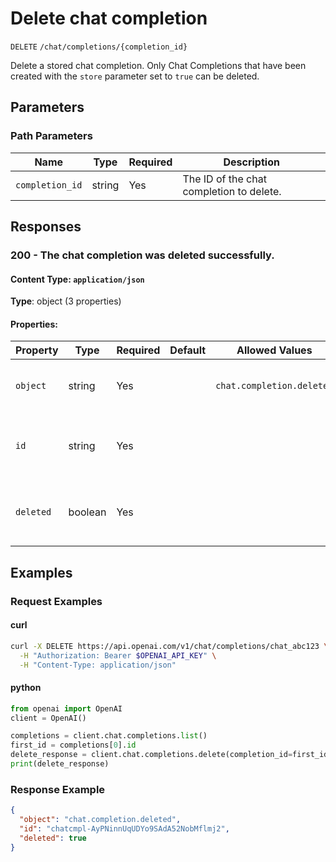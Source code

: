 # Delete chat completion

`DELETE` `/chat/completions/{completion_id}`

Delete a stored chat completion. Only Chat Completions that have been
created with the `store` parameter set to `true` can be deleted.


## Parameters

### Path Parameters

| Name | Type | Required | Description |
| ---- | ---- | -------- | ----------- |
| `completion_id` | string | Yes | The ID of the chat completion to delete. |

## Responses

### 200 - The chat completion was deleted successfully.

#### Content Type: `application/json`

**Type**: object (3 properties)

#### Properties:

| Property | Type | Required | Default | Allowed Values | Description |
| -------- | ---- | -------- | ------- | -------------- | ----------- |
| `object` | string | Yes |  | `chat.completion.deleted` | The type of object being deleted. |
| `id` | string | Yes |  |  | The ID of the chat completion that was deleted. |
| `deleted` | boolean | Yes |  |  | Whether the chat completion was deleted. |
## Examples

### Request Examples

#### curl
```bash
curl -X DELETE https://api.openai.com/v1/chat/completions/chat_abc123 \
  -H "Authorization: Bearer $OPENAI_API_KEY" \
  -H "Content-Type: application/json"

```

#### python
```python
from openai import OpenAI
client = OpenAI()

completions = client.chat.completions.list()
first_id = completions[0].id
delete_response = client.chat.completions.delete(completion_id=first_id)
print(delete_response)

```

### Response Example

```json
{
  "object": "chat.completion.deleted",
  "id": "chatcmpl-AyPNinnUqUDYo9SAdA52NobMflmj2",
  "deleted": true
}

```

